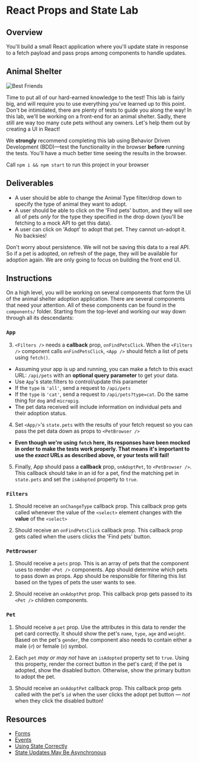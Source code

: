 # React Props and State Lab

## Overview 

You'll build a small React application where you'll update state in response to
a fetch payload and pass props among components to handle updates.

## Animal Shelter

![Best Friends](https://media.giphy.com/media/xTiTnz5OOUn49wKbg4/giphy.gif)

Time to put all of our hard-earned knowledge to the test! This lab is fairly
big, and will require you to use everything you've learned up to this point.
Don't be intimidated, there are plenty of tests to guide you along the way! In
this lab, we'll be working on a front-end for an animal shelter. Sadly, there
still are way too many cute pets without any owners. Let's help them out by
creating a UI in React!

We **strongly** recommend completing this lab using Behavior Driven Development
(BDD)––test the functionality in the browser **before** running the tests.
You'll have a much better time seeing the results in the browser.

Call `npm i && npm start` to run this project in your browser

## Deliverables

- A user should be able to change the Animal Type filter/drop down to specify
  the type of animal they want to adopt.
- A user should be able to click on the 'Find pets' button, and they will see
  all of pets _only_ for the type they specified in the drop down (you'll be
  fetching to a mock API to get this data).
- A user can click on 'Adopt' to adopt that pet. They cannot un-adopt it. No
  backsies!

Don't worry about persistence. We will not be saving this data to a real API. So
if a pet is adopted, on refresh of the page, they will be available for adoption
again. We are only going to focus on building the front end UI.

## Instructions

On a high level, you will be working on several components that form the UI of
the animal shelter adoption application. There are several components that need
your attention. All of these components can be found in the `components/`
folder. Starting from the top-level and working our way down through all its
descendants:

### `App`

<!-- 1.  The app's initial state is already defined. App has two children: the
    `<Filters />` and `<PetBrowser />` components. -->

<!-- 2. App should pass a **callback** prop, `onChangeType`, to `<Filters />`. This
   callback needs to update `<App />`'s `state.filters.type` -->

3. `<Filters />` needs a **callback** prop, `onFindPetsClick`. When the
   `<Filters />` component calls `onFindPetsClick`, `<App />` should fetch a
   list of pets using `fetch()`.

  - Assuming your app is up and running, you can make a fetch to this exact URL:
    `/api/pets` with an **optional query parameter** to get your data.
  - Use `App`'s state.filters to control/update this parameter
  - If the `type` is `'all'`, send a request to `/api/pets`
  - If the `type` is `'cat'`, send a request to `/api/pets?type=cat`. Do the
    same thing for `dog` and `micropig`.
  - The pet data received will include information on individual pets and their
    adoption status.

4. Set `<App/>`'s `state.pets` with the results of your fetch request so
    you can pass the pet data down as props to `<PetBrowser />`

  - **Even though we're using `fetch` here, its responses have been mocked in
    order to make the tests work properly. That means it's important to use the
    _exact_ URLs as described above, or your tests will fail!**

5. Finally, App should pass a **callback** prop, `onAdoptPet`, to `<PetBrowser
   />`. This callback should take in an id for a pet, find the matching pet in
   `state.pets` and set the `isAdopted` property to `true`.

### `Filters`

1.  Should receive an `onChangeType` callback prop. This callback prop gets
    called whenever the value of the `<select>` element changes with the
    **value** of the `<select>`

2.  Should receive an `onFindPetsClick` callback prop. This callback prop gets
    called when the users clicks the 'Find pets' button.

### `PetBrowser`

1.  Should receive a `pets` prop. This is an array of pets that the component
    uses to render `<Pet />` components. App should determine which pets to pass
    down as props. App should be responsible for filtering this list based on
    the types of pets the user wants to see.

2.  Should receive an `onAdoptPet` prop. This callback prop gets passed to its
    `<Pet />` children components.

### `Pet`

1.  Should receive a `pet` prop. Use the attributes in this data to render the
    pet card correctly. It should show the pet's `name`, `type`, `age` and
    `weight`. Based on the pet's `gender`, the component also needs to contain
    either a male (`♂`) or female (`♀`) symbol.

2.  Each `pet` _may or may not_ have an `isAdopted` property set to `true`.
    Using this property, render the correct button in the pet's card; if the pet
    is adopted, show the disabled button. Otherwise, show the primary button to
    adopt the pet.

3.  Should receive an `onAdoptPet` callback prop. This callback prop gets called
    with the pet's `id` when the user clicks the adopt pet button — _not_ when
    they click the disabled button!

## Resources

- [Forms](https://facebook.github.io/react/docs/forms.html)
- [Events](https://facebook.github.io/react/docs/events.html)
- [Using State Correctly](https://reactjs.org/docs/state-and-lifecycle.html#using-state-correctly)
- [State Updates May Be Asynchronous](https://reactjs.org/docs/state-and-lifecycle.html#state-updates-may-be-asynchronous)

